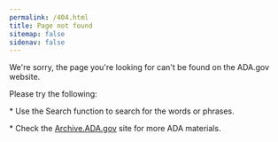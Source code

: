 ```yaml
---
permalink: /404.html
title: Page not found
sitemap: false
sidenav: false
---
```


We're sorry, the page you're looking for can't be found on the ADA.gov website.

Please try the following:

\* Use the Search function to search for the words or phrases.

\* Check the <a target="blank" href="https://archive.ada.gov">Archive.ADA.gov</a> site for more ADA materials.


